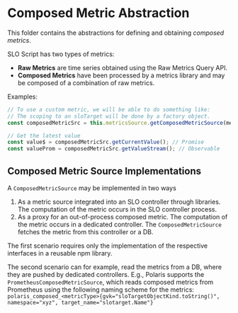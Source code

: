 # Composed Metric Abstraction

This folder contains the abstractions for defining and obtaining *composed metrics*.

SLO Script has two types of metrics:
* **Raw Metrics** are time series obtained using the Raw Metrics Query API.
* **Composed Metrics** have been processed by a metrics library and may be composed of a combination of raw metrics.

Examples:
```TypeScript
// To use a custom metric, we will be able to do something like:
// The scoping to an sloTarget will be done by a factory object.
const composedMetricSrc = this.metricsSource.getComposedMetricSource(metricType, { sloTarget, namespace, paramA, paramB }, metricSourceName?);

// Get the latest value
const value$ = composedMetricSrc.getCurrentValue(); // Promise
const valueProm = composedMetricSrc.getValueStream(); // Observable
```


## Composed Metric Source Implementations

A `ComposedMetricSource` may be implemented in two ways

1. As a metric source integrated into an SLO controller through libraries. The computation of the metric occurs in the SLO controller process.
2. As a proxy for an out-of-process composed metric. The computation of the metric occurs in a dedicated controller. The `ComposedMetricSource` fetches the metric from this controller or a DB.

The first scenario requires only the implementation of the respective interfaces in a reusable npm library.

The second scenario can for example, read the metrics from a DB, where they are pushed by dedicated controllers.
E.g., Polaris supports the `PrometheusComposedMetricSource`, which reads composed metrics from Prometheus using the following naming scheme for the metrics: `polaris_composed_<metricType>{gvk="sloTargetObjectKind.toString()", namespace="xyz", target_name="slotarget.Name"}`
